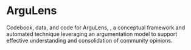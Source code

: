 # ArguLens
Codebook, data, and code for ArguLens, , a conceptual framework and automated technique leveraging an argumentation model to support effective understanding and consolidation of community opinions.
